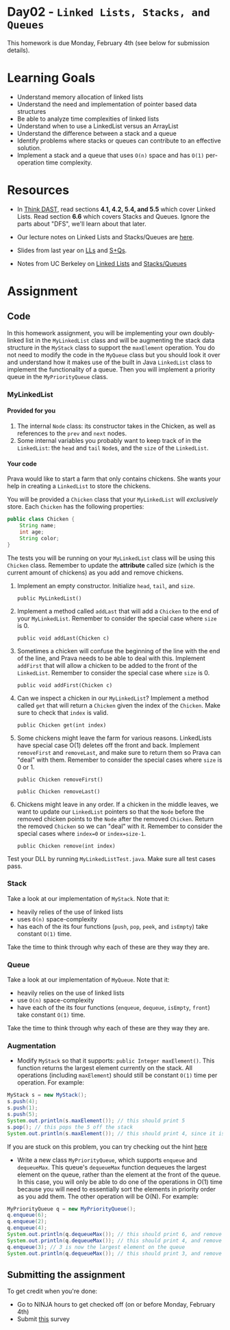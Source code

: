 # Day02 - `Linked Lists, Stacks, and Queues`
This homework is due Monday, February 4th (see below for submission details).
# Learning Goals

- Understand memory allocation of linked lists
- Understand the need and implementation of pointer based data structures
- Be able to analyze time complexities of linked lists
- Understand when to use a LinkedList versus an ArrayList
- Understand the difference between a stack and a queue
- Identify problems where stacks or queues can contribute to an effective solution.
- Implement a stack and a queue that uses `O(n)` space and has `O(1)` per-operation time complexity.

# Resources

- In [Think DAST](http://greenteapress.com/thinkdast/thinkdast.pdf), read sections **4.1, 4.2, 5.4, and 5.5** which cover Linked Lists. Read section **6.6** which covers Stacks and Queues. Ignore the parts about "DFS", we'll learn about that later.

- Our lecture notes on Linked Lists and Stacks/Queues are [here](https://docs.google.com/presentation/d/1SWDq1ltentlA69a6eorkjT0j_PEP3Bd8D8QMsz4DGbI/edit?usp=sharing).

- Slides from last year on [LLs](https://docs.google.com/presentation/d/1_5Uz06Yw2P-CdXoP-j_D_RIVlP_y89wv7xjHdx4vzZ8/edit?usp=sharing) and [S+Qs](https://docs.google.com/presentation/d/1EBnTBGXLrpecftsyOScBp8OPW4bcv5hdMZol789w33o/edit?usp=sharing).

- Notes from UC Berkeley on [Linked Lists](https://drive.google.com/open?id=1czCHlwIhvMl-KkZon1hTiA6relpjfxkr) and [Stacks/Queues](https://drive.google.com/open?id=1NbfPaMdlokDTGlGVL20vynXECxfe0OfJ)

# Assignment

## Code

In this homework assignment, you will be implementing your own doubly-linked list in the `MyLinkedList` class and will be augmenting the stack data structure in the `MyStack` class to support the `maxElement` operation. You do not need to modify the code in the `MyQueue` class but you should look it over and understand how it makes use of the built in Java `LinkedList` class to implement the functionality of a queue. Then you will implement a priority queue in the `MyPriorityQueue` class.
### MyLinkedList
#### Provided for you

1. The internal `Node` class: its constructor takes in the Chicken, as well as references to the `prev` and `next` nodes.
1. Some internal variables you probably want to keep track of in the `LinkedList`: the `head` and `tail` `Node`s, and the `size` of the `LinkedList`.

#### Your code

Prava would like to start a farm that only contains chickens. She wants your help in creating a `LinkedList` to store the chickens.

You will be provided a `Chicken` class that your `MyLinkedList` will *exclusively* store. Each `Chicken` has the following properties:
```java
public class Chicken {
    String name;
    int age;
    String color;
}
```
The tests you will be running on your `MyLinkedList` class will be using this `Chicken` class. Remember to update the **attribute** called size (which is the current amount of chickens) as you add and remove chickens.

1. Implement an empty constructor. Initialize `head`, `tail`, and `size`.

    `public MyLinkedList()`

2. Implement a method called `addLast` that will add a `Chicken` to the end of your `MyLinkedList`. Remember to consider the special case where `size` is 0.

    `public void addLast(Chicken c)`

3. Sometimes a chicken will confuse the beginning of the line with the end of the line, and Prava needs to be able to deal with this. Implement `addFirst` that will allow a chicken to be added to the front of the `LinkedList`. Remember to consider the special case where `size` is 0.

    `public void addFirst(Chicken c)`

4. Can we inspect a chicken in our `MyLinkedList`? Implement a method called `get` that will return a `Chicken` given the index of the `Chicken`. Make sure to check that `index` is valid.

    `public Chicken get(int index)`

5. Some chickens might leave the farm for various reasons. LinkedLists have special case O(1) deletes off the front and back. Implement `removeFirst` and `removeLast`, and make sure to return them so Prava can "deal" with them. Remember to consider the special cases where `size` is 0 or 1.

    `public Chicken removeFirst()`

    `public Chicken removeLast()`

6. Chickens might leave in any order. If a chicken in the middle leaves, we want to update our `LinkedList` pointers so that the `Node` before the removed chicken points to the `Node` after the removed `Chicken`. Return the removed `Chicken` so we can "deal" with it. Remember to consider the special cases where `index=0` or `index=size-1`.

    `public Chicken remove(int index)`


Test your DLL by running `MyLinkedListTest.java`. Make sure all test cases pass.

### Stack

Take a look at our implementation of `MyStack`. Note that it:

- heavily relies of the use of linked lists
- uses `O(n)` space-complexity
- has each of the its four functions (`push`, `pop`, `peek`, and `isEmpty`) take constant `O(1)` time.

Take the time to think through why each of these are they way they are.

### Queue

Take a look at our implementation of `MyQueue`. Note that it:

- heavily relies on the use of linked lists
- use `O(n)` space-complexity
- have each of the its four functions (`enqueue`, `dequeue`, `isEmpty`, `front`) take constant `O(1)` time.

Take the time to think through why each of these are they way they are.

### Augmentation

* Modify `MyStack` so that it supports: `public Integer maxElement()`. This function returns the largest element currently on the stack. All operations (including `maxElement`) should still be constant `O(1)` time per operation. For example:

```java
MyStack s = new MyStack();
s.push(4);
s.push(1);
s.push(5);
System.out.println(s.maxElement()); // this should print 5
s.pop(); // this pops the 5 off the stack
System.out.println(s.maxElement()); // this should print 4, since it is the largest remaining element on the stack
```
If you are stuck on this problem, you can try checking out the hint [here](https://github.com/Olin-DSA/DSA-19/tree/master/datastructures/day02/Hints.md)
* Write a new class `MyPriorityQueue`, which supports `enqueue` and `dequeueMax`. This queue's `dequeueMax` function dequeues the largest element on the queue, rather than the element at the front of the queue. In this case, you will only be able to do one of the operations in O(1) time because you will need to essentially sort the elements in priority order as you add them. The other operation will be O(N). For example:

```java
MyPriorityQueue q = new MyPriorityQueue();
q.enqueue(6);
q.enqueue(2);
q.enqueue(4);
System.out.println(q.dequeueMax()); // this should print 6, and remove the 6 from the queue
System.out.println(q.dequeueMax()); // this should print 4, and remove the 4 from the queue
q.enqueue(3); // 3 is now the largest element on the queue
System.out.println(q.dequeueMax()); // this should print 3, and remove the 3 from the queue
```

## Submitting the assignment

To get credit when you're done:

- Go to NINJA hours to get checked off (on or before Monday, February 4th)
- Submit [this](https://tinyurl.com/OlinDSA-02) survey
